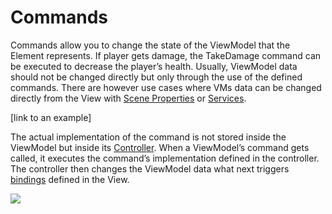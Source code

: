 # Commands

Commands allow you to change the state of the ViewModel that the Element represents. If player gets damage, the TakeDamage command can be executed to decrease the player’s health. Usually, ViewModel data should not be changed directly but only through the use of the defined commands. There are however use cases where VMs data can be changed directly from the View with [Scene Properties](scene-properties.md) or [Services](services.md).

[link to an example]

The actual implementation of the command is not stored inside the ViewModel but inside its [Controller](controller.md). When a ViewModel’s command gets called, it executes the command’s implementation defined in the controller. The controller then changes the ViewModel data what next triggers [bindings](view-bindings.md) defined in the View.

![](https://dl.dropboxusercontent.com/u/75445779/uFrame_wiki/uFrame_MVVM_flow.png)
